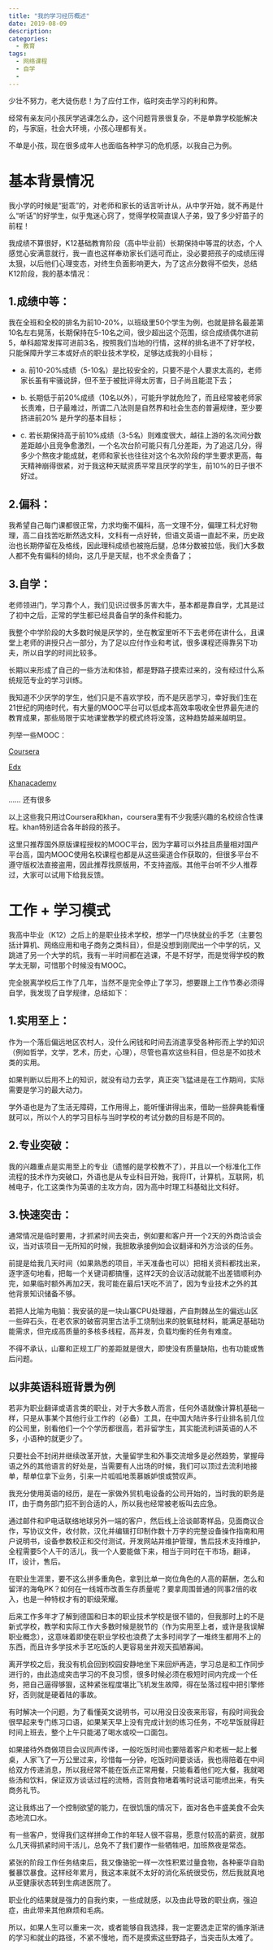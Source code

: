 ```yaml
---
title: "我的学习经历概述"
date: 2019-08-09
description:
categories:
  - 教育
tags:
  - 网络课程
  - 自学
  - 
---
```


少壮不努力，老大徒伤悲！为了应付工作，临时突击学习的利和弊。

经常有亲友问小孩厌学逃课怎么办，这个问题背景很复杂，不是单靠学校能解决的，与家庭，社会大环境，小孩心理都有关。

不单是小孩，现在很多成年人也面临各种学习的危机感，以我自己为例。

# **基本背景情况**

我小学的时候是“挺乖”的，对老师和家长的话言听计从，从中学开始，就不再是什么“听话”的好学生，似乎鬼迷心窍了，觉得学校简直误人子弟，毁了多少好苗子的前程！

我成绩不算很好，K12基础教育阶段（高中毕业前）长期保持中等混的状态，个人感觉心安满意就行，我一直也这样奉劝家长们适可而止，没必要把孩子的成绩压得太狠，以后他们心理变态，对终生负面影响更大，为了这点分数得不偿失，总结K12阶段，我的基本情况：

## 1.成绩中等：

我在全班和全校的排名为前10-20%，以班级里50个学生为例，也就是排名最差第10名左右晃荡，长期保持在5-10名之间，很少超出这个范围，综合成绩偶尔进前5，单科超常发挥可进前3名，按照我们当地的行情，这样的排名进不了好学校，只能保障升学三本或好点的职业技术学校，足够达成我的小目标；

- a. 前10-20%成绩（5-10名）是比较安全的，只要不是个人要求太高的，老师家长虽有牢骚说辞，但不至于被批评得太厉害，日子尚且能混下去；

- b. 长期低于前20%成绩（10名以外），可能升学就危险了，而且经常被老师家长责难，日子最难过，所谓二八法则是自然界和社会生态的普遍规律，至少要挤进前20% 是升学的基本目标；

- c. 若长期保持高于前10%成绩（3-5名）则难度很大，越往上游的名次间分数差距越小且竞争愈激烈，一个名次台阶可能只有几分差距，为了追这几分，得多少个熬夜才能成就，老师和家长也往往对这个名次阶段的学生要求更高，每天精神崩得很紧，对于我这种天赋资质平常且厌学的学生，前10%的日子很不好过。

## 2.偏科：

我希望自己每门课都很正常，力求均衡不偏科，高一文理不分，偏理工科尤好物理，高二自找苦吃断然选文科，文科有一点好转，但语文英语一直起不来，历史政治也长期停留在及格线，因此理科成绩也被拖后腿，总体分数被拉低，我们大多数人都不免有偏科的倾向，这几乎是天赋，也不求全责备了；

## 3.自学：

老师领进门，学习靠个人，我们见识过很多厉害大牛，基本都是靠自学，尤其是过了初中之后，正常的学生都已经具备自学的条件和能力。

我整个中学阶段的大多数时候是厌学的，坐在教室里听不下去老师在讲什么，且课堂上老师的讲授只占一部分，为了足以应付作业和考试，很多课程还得靠另下功夫，所以自学的时间比较多。

长期以来形成了自己的一些方法和体验，都是野路子摸索过来的，没有经过什么系统规范专业的学习训练。

我知道不少厌学的学生，他们只是不喜欢学校，而不是厌恶学习，幸好我们生在21世纪的网络时代，有大量的MOOC平台可以低成本高效率吸收全世界最先进的教育成果，那些局限于实地课堂教学的模式终将没落，这种趋势越来越明显。

列举一些MOOC：

[Coursera](https://www.coursera.org/)

[Edx](https://www.edx.org/)

[Khanacademy](https://www.khanacademy.org/)


…… 还有很多

以上这些我只用过Coursera和khan，coursera里有不少我感兴趣的名校综合性课程。khan特别适合各年龄段的孩子。

这里只推荐国外原版课程授权的MOOC平台，因为字幕可以外挂且质量相对国产平台高，国内MOOC使用名校课程也都是从这些渠道合作获取的，但很多平台不遵守版权法直接盗用，因此推荐找原版用，不支持盗版。其他平台听不少人推荐过，大家可以试用下给我反馈。

# **工作 + 学习模式**

我高中毕业（K12）之后上的是职业技术学校，想学一门尽快就业的手艺（主要包括计算机、网络应用和电子商务之类科目），但是没想到刚爬出一个中学的坑，又跳进了另一个大学的坑，我有一半时间都在逃课，不是不好学，而是觉得学校的教学太无聊，可惜那个时候没有MOOC。

完全脱离学校后工作了几年，当然不是完全停止了学习，想要跟上工作节奏必须得自学，我发现了自学规律，总结如下：

## 1.实用至上：

作为一个落后偏远地区农村人，没什么闲钱和时间去消遣享受各种形而上学的知识（例如哲学，文学，艺术，历史，心理），尽管也喜欢这些科目，但总是不如技术类的实用。

如果判断以后用不上的知识，就没有动力去学，真正突飞猛进是在工作期间，实际需要是学习的最大动力。

学外语也是为了生活无障碍，工作用得上，能听懂讲得出来，借助一些辞典能看懂就可以，所以个人的学习目标与当时学校的考试分数的目标是不同的。

## 2.专业突破：

我的兴趣重点是实用至上的专业（遗憾的是学校教不了），并且以一个标准化工作流程的技术作为突破口，外语也是从专业科目开始，我将IT，计算机，互联网，机械电子，化工这类作为英语的主攻方向，因为高中时理工科基础比文科好。

## 3.快速突击：

通常情况是临时要用，才抓紧时间去突击，例如要和客户开一个2天的外商洽谈会议，当对该项目一无所知的时候，我胆敢承接例如会议翻译和外方洽谈的任务。

前提是给我几天时间（如果熟悉的项目，半天准备也可以）把相关资料都找出来，逐字逐句地看，把每一个关键词都搞懂，这样2天的会议活动就能不出差错顺利办完，如果临时额外再加2天，我可能在最后1天吃不消了，因为专业技术之外的其他背景知识储备不够。

若把人比喻为电脑：我安装的是一块山寨CPU处理器，产自荆棘丛生的偏远山区一些碎石头，在老农家的破窑洞里古法手工烧制出来的脱氧硅材料，能满足基础功能需求，但完成高质量的多核多线程，高并发，负载均衡的任务有难度。

不得不承认，山寨和正规工厂的差距就是很大，即使没有质量缺陷，也有功能或售后问题。

## 以非英语科班背景为例

若非为职业翻译或语言类的职业，对于大多数人而言，任何外语就像计算机基础一样，只是从事某个其他行业工作的（必备）工具，在中国大陆许多行业排名前几位的公司里，别看他们一个个学历都很高，若非留学生，其实能流利讲英语的人不多，小语种的就更少了。

只要社会不封闭并继续改革开放，大量留学生和外事交流增多是必然趋势，掌握母语之外的其他语言的好处是，当需要有人出场的时候，我们可以顶过去流利地接单，帮单位拿下业务，引来一片呱呱地羡慕嫉妒恨或赞叹声。

我充分使用英语的经历，是在一家做外贸机电设备的公司开始的，当时我的职务是IT，由于商务部门招不到合适的人，所以我也经常被老板叫去应急。

通过邮件和IP电话联络地球另外一端的客户，然后线上洽谈邮寄样品，见面商议合作，写协议文件，收付款，汉化并编辑打印制作数十万字的完整设备操作指南和用户说明书，设备参数校正和交付测试，开发网站并维护管理，售后技术支持维护，全程需要5个人干的活儿，我一个人要能做下来，相当于同时在干市场，翻译，IT，设计，售后。

在职业生涯里，要不这么拼多重角色，拿到比单一岗位角色的人高的薪酬，怎么和留洋的海龟PK？如何在一线城市改善生存质量呢？要拿周围普通的同事2倍的收入，也是一种特权才有的职级荣耀。

后来工作多年才了解到德国和日本的职业技术学校是很不错的，但我那时上的不是新式学校，教学和实际工作大多数时候是脱节的（作为实用至上者，或许是我误解职业概念），这意味着即使在职业学校也浪费了太多时间学了一堆终生都用不上的东西，而且许多学技术手艺吃饭的人更容易坐井观天孤陋寡闻。

离开学校之后，我没有机会回到校园安静地坐下来回炉再造，学习总是和工作同步进行的，由此造成突击学习的不良习惯，很多时候必须在极短时间内完成一个任务，把自己逼得够狠，这种紧张程度堪比飞机发生故障，得在坠落过程中把引擎修好，否则就是硬着陆的事故。

有时解决一个问题，为了看懂英文说明书，可以用没日没夜来形容，有段时间我会很早起来专门练习口语，如果某天早上没有完成计划的练习任务，不吃早饭就得赶时间上班去，整个上午只能渴了喝水或咬一口面包。

如果接待外商做项目会议同声传译，一般吃饭时间也要陪着客户和老板一起上餐桌，人家飞了一万公里过来，珍惜每一分钟，吃饭时间要谈话，我也得陪着在中间给双方传递消息，所以我经常不能在饭点正常用餐，只能看着他们吃大餐，我就喝些汤和饮料，保证双方谈话过程的流畅，否则食物堵着嘴时说话可能喷出来，有失商务礼节。

这让我练出了一个控制欲望的能力，在很饥饿的情况下，面对各色丰盛美食不会失态地流口水。

有一些客户，觉得我们这样拼命工作的年轻人很不容易，愿意付较高的薪资，就那么几天得抓紧时间干活儿，总免不了我们要作一些牺牲吧，加班熬夜是常态。

紧张的阶段工作任务结束后，我又像骆驼一样一次性积累过量食物，各种豪华自助餐暴饮暴食。这样经年累月，我这本来就不太好的消化系统很受伤，然后我就真地从亚健康状态转到生病进医院了。

职业化的结果就是强力的自我约束，一些成就感，以及由此导致的职业病，强迫症，由此带来其他麻烦和毛病。

所以，如果人生可以重来一次，或者能够自我选择，我一定要选走正常的循序渐进的学习和就业的路径，不紧不慢地，而不是摸索这些野路子，当突击队太难了。

